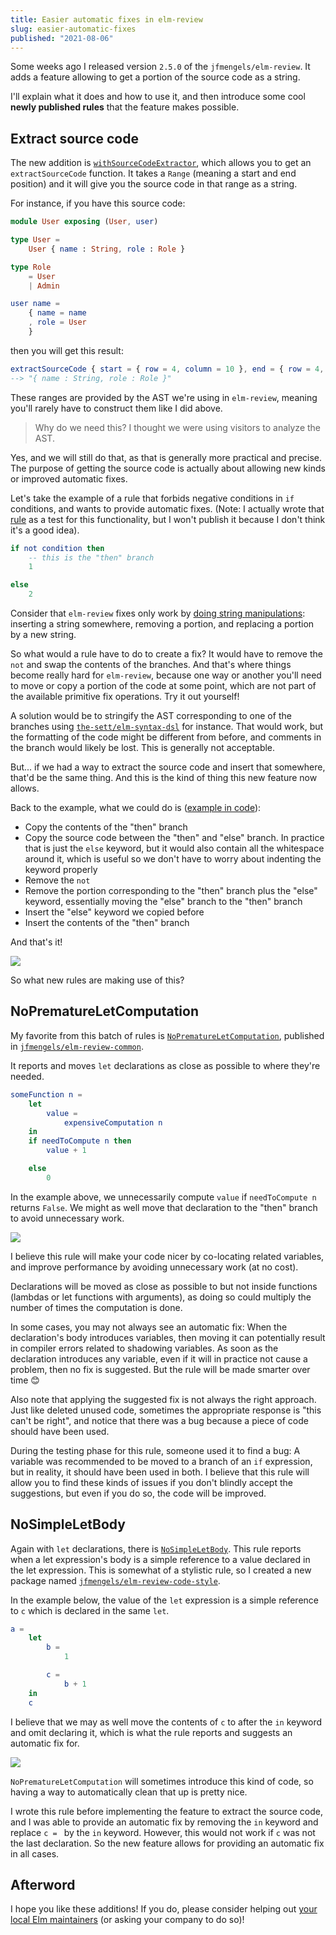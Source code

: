 ```yaml
---
title: Easier automatic fixes in elm-review
slug: easier-automatic-fixes
published: "2021-08-06"
---
```


Some weeks ago I released version `2.5.0` of the `jfmengels/elm-review`.
It adds a feature allowing to get a portion of the source code as a string.

I'll explain what it does and how to use it, and then introduce some cool **newly published rules** that the feature makes possible.

## Extract source code

The new addition is [`withSourceCodeExtractor`](https://package.elm-lang.org/packages/jfmengels/elm-review/latest/Review-Rule#withSourceCodeExtractor),
which allows you to get an `extractSourceCode` function. It takes a `Range` (meaning a start and end position) and it will give you the source code in that range as a string.

For instance, if you have this source code:

```elm
module User exposing (User, user)

type User =
    User { name : String, role : Role }

type Role
    = User
    | Admin

user name =
    { name = name
    , role = User
    }
```

then you will get this result:

```elm
extractSourceCode { start = { row = 4, column = 10 }, end = { row = 4, column = 40 } }
--> "{ name : String, role : Role }"
```

These ranges are provided by the AST we're using in `elm-review`, meaning you'll rarely have to construct them like I did above.

> Why do we need this? I thought we were using visitors to analyze the AST.

Yes, and we will still do that, as that is generally more practical and precise. The purpose of getting the source code
is actually about allowing new kinds or improved automatic fixes.

Let's take the example of a rule that forbids negative conditions in `if` conditions, and wants to provide automatic
fixes. (Note: I actually wrote that [rule](https://github.com/jfmengels/elm-review/blob/master/tests/NoNegationInIfCondition.elm) as a test for this functionality, but I won't publish it because I don't think it's a good idea).

```elm
if not condition then
    -- this is the "then" branch
    1

else
    2
```

Consider that `elm-review` fixes only work by
[doing string manipulations](https://package.elm-lang.org/packages/jfmengels/elm-review/latest/Review-Fix#creating-a-fix):
inserting a string somewhere, removing a portion, and replacing a portion by a new string.

So what would a rule have to do to create a fix? It would have to remove the `not` and swap the contents of the branches.
And that's where things become really hard for `elm-review`, because one way or another you'll need to move or copy a
portion of the code at some point, which are not part of the available primitive fix operations. Try it out yourself!

A solution would be to stringify the AST corresponding to one of the branches using
[`the-sett/elm-syntax-dsl`](https://package.elm-lang.org/packages/the-sett/elm-syntax-dsl/latest/) for instance. That
would work, but the formatting of the code might be different from before, and comments in the branch would likely be lost.
This is generally not acceptable.

But... if we had a way to extract the source code and insert that somewhere, that'd be the same thing. And this is the
kind of thing this new feature now allows.

Back to the example, what we could do is ([example in code](https://github.com/jfmengels/elm-review/blob/master/tests/NoNegationInIfCondition.elm#L92-L96)):
- Copy the contents of the "then" branch
- Copy the source code between the "then" and "else" branch. In practice that is just the `else` keyword, but it would
  also contain all the whitespace around it, which is useful so we don't have to worry about indenting the keyword properly
- Remove the `not`
- Remove the portion corresponding to the "then" branch plus the "else" keyword, essentially moving the "else" branch to the "then" branch
- Insert the "else" keyword we copied before
- Insert the contents of the "then" branch

And that's it!

![](/images/easier-automatic-fixes/moving-if-branches.png)


So what new rules are making use of this?

## NoPrematureLetComputation

My favorite from this batch of rules is [`NoPrematureLetComputation`](https://package.elm-lang.org/packages/jfmengels/elm-review-common/latest/NoPrematureLetComputation),
published in [`jfmengels/elm-review-common`](https://package.elm-lang.org/packages/jfmengels/elm-review-common/latest/).

It reports and moves `let` declarations as close as possible to where they're needed.

```elm
someFunction n =
    let
        value =
            expensiveComputation n
    in
    if needToCompute n then
        value + 1

    else
        0
```

In the example above, we unnecessarily compute `value` if `needToCompute n` returns `False`. We might as well
move that declaration to the "then" branch to avoid unnecessary work.

![](/images/easier-automatic-fixes/no-premature-let-computation.png)

I believe this rule will make your code nicer by co-locating related variables, and improve performance by avoiding
unnecessary work (at no cost).

Declarations will be moved as close as possible to but not inside functions (lambdas or let functions with arguments),
as doing so could multiply the number of times the computation is done.

In some cases, you may not always see an automatic fix: When the declaration's body introduces variables, then moving it
can potentially result in compiler errors related to shadowing variables. As soon as the declaration introduces any
variable, even if it will in practice not cause a problem, then no fix is suggested. But the rule will be made smarter over time 😊

Also note that applying the suggested fix is not always the right approach. Just like deleted unused code, sometimes the
appropriate response is "this can't be right", and notice that there was a bug because a piece of code should have been
used.

During the testing phase for this rule, someone used it to find a bug: A variable was recommended to be moved to a branch
of an `if` expression, but in reality, it should have been used in both. I believe that this rule will allow you to find
these kinds of issues if you don't blindly accept the suggestions, but even if you do so, the code will be improved.


## NoSimpleLetBody

Again with `let` declarations, there is [`NoSimpleLetBody`](https://package.elm-lang.org/packages/jfmengels/elm-review-code-style/latest/NoSimpleLetBody).
This rule reports when a let expression's body is a simple reference to a value declared in the let expression.
This is somewhat of a stylistic rule, so I created a new package named [`jfmengels/elm-review-code-style`](https://package.elm-lang.org/packages/jfmengels/elm-review-code-style/latest/).

In the example below, the value of the `let` expression is a simple reference to `c` which is declared in the same `let`.

```elm
a =
    let
        b =
            1

        c =
            b + 1
    in
    c
```

I believe that we may as well move the contents of `c` to after the `in` keyword and omit declaring it, which
is what the rule reports and suggests an automatic fix for.

![](/images/easier-automatic-fixes/no-simple-let-body.png)

`NoPrematureLetComputation` will sometimes introduce this kind of code, so having a way to automatically clean that up is
pretty nice.

I wrote this rule before implementing the feature to extract the source code, and I was able to provide an automatic fix
by removing the `in` keyword and replace `c = ` by the `in` keyword. However, this would not work if `c` was not the last
declaration. So the new feature allows for providing an automatic fix in all cases.


## Afterword

I hope you like these additions! If you do, please consider helping out [your local Elm maintainers](https://github.com/jfmengels/awesome-elm-sponsorship) (or asking your company to do so)!
